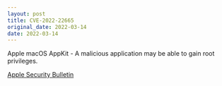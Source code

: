 ```yaml
---
layout: post
title: CVE-2022-22665
original_date: 2022-03-14
date: 2022-03-14
---
```


Apple macOS AppKit - A malicious application may be able to gain root privileges.

[Apple Security Bulletin](https://support.apple.com/en-us/HT213184)